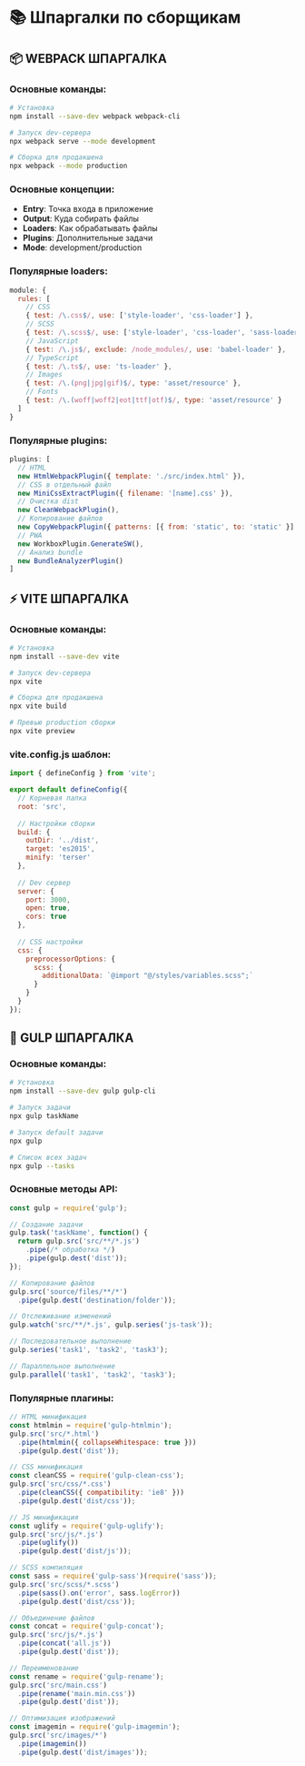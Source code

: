 # 📚 Шпаргалки по сборщикам

## 📦 WEBPACK ШПАРГАЛКА

### Основные команды:
```bash
# Установка
npm install --save-dev webpack webpack-cli

# Запуск dev-сервера
npx webpack serve --mode development

# Сборка для продакшена
npx webpack --mode production
```

### Основные концепции:
- **Entry**: Точка входа в приложение
- **Output**: Куда собирать файлы
- **Loaders**: Как обрабатывать файлы
- **Plugins**: Дополнительные задачи
- **Mode**: development/production

### Популярные loaders:
```javascript
module: {
  rules: [
    // CSS
    { test: /\.css$/, use: ['style-loader', 'css-loader'] },
    // SCSS
    { test: /\.scss$/, use: ['style-loader', 'css-loader', 'sass-loader'] },
    // JavaScript
    { test: /\.js$/, exclude: /node_modules/, use: 'babel-loader' },
    // TypeScript
    { test: /\.ts$/, use: 'ts-loader' },
    // Images
    { test: /\.(png|jpg|gif)$/, type: 'asset/resource' },
    // Fonts
    { test: /\.(woff|woff2|eot|ttf|otf)$/, type: 'asset/resource' }
  ]
}
```

### Популярные plugins:
```javascript
plugins: [
  // HTML
  new HtmlWebpackPlugin({ template: './src/index.html' }),
  // CSS в отдельный файл
  new MiniCssExtractPlugin({ filename: '[name].css' }),
  // Очистка dist
  new CleanWebpackPlugin(),
  // Копирование файлов
  new CopyWebpackPlugin({ patterns: [{ from: 'static', to: 'static' }] }),
  // PWA
  new WorkboxPlugin.GenerateSW(),
  // Анализ bundle
  new BundleAnalyzerPlugin()
]
```

## ⚡ VITE ШПАРГАЛКА

### Основные команды:
```bash
# Установка
npm install --save-dev vite

# Запуск dev-сервера
npx vite

# Сборка для продакшена
npx vite build

# Превью production сборки
npx vite preview
```

### vite.config.js шаблон:
```javascript
import { defineConfig } from 'vite';

export default defineConfig({
  // Корневая папка
  root: 'src',
  
  // Настройки сборки
  build: {
    outDir: '../dist',
    target: 'es2015',
    minify: 'terser'
  },
  
  // Dev сервер
  server: {
    port: 3000,
    open: true,
    cors: true
  },
  
  // CSS настройки
  css: {
    preprocessorOptions: {
      scss: {
        additionalData: `@import "@/styles/variables.scss";`
      }
    }
  }
});
```

## 🥤 GULP ШПАРГАЛКА

### Основные команды:
```bash
# Установка
npm install --save-dev gulp gulp-cli

# Запуск задачи
npx gulp taskName

# Запуск default задачи
npx gulp

# Список всех задач
npx gulp --tasks
```

### Основные методы API:
```javascript
const gulp = require('gulp');

// Создание задачи
gulp.task('taskName', function() {
  return gulp.src('src/**/*.js')
    .pipe(/* обработка */)
    .pipe(gulp.dest('dist'));
});

// Копирование файлов
gulp.src('source/files/**/*')
  .pipe(gulp.dest('destination/folder'));

// Отслеживание изменений
gulp.watch('src/**/*.js', gulp.series('js-task'));

// Последовательное выполнение
gulp.series('task1', 'task2', 'task3');

// Параллельное выполнение
gulp.parallel('task1', 'task2', 'task3');
```

### Популярные плагины:
```javascript
// HTML минификация
const htmlmin = require('gulp-htmlmin');
gulp.src('src/*.html')
  .pipe(htmlmin({ collapseWhitespace: true }))
  .pipe(gulp.dest('dist'));

// CSS минификация
const cleanCSS = require('gulp-clean-css');
gulp.src('src/css/*.css')
  .pipe(cleanCSS({ compatibility: 'ie8' }))
  .pipe(gulp.dest('dist/css'));

// JS минификация
const uglify = require('gulp-uglify');
gulp.src('src/js/*.js')
  .pipe(uglify())
  .pipe(gulp.dest('dist/js'));

// SCSS компиляция
const sass = require('gulp-sass')(require('sass'));
gulp.src('src/scss/*.scss')
  .pipe(sass().on('error', sass.logError))
  .pipe(gulp.dest('dist/css'));

// Объединение файлов
const concat = require('gulp-concat');
gulp.src('src/js/*.js')
  .pipe(concat('all.js'))
  .pipe(gulp.dest('dist'));

// Переименование
const rename = require('gulp-rename');
gulp.src('src/main.css')
  .pipe(rename('main.min.css'))
  .pipe(gulp.dest('dist'));

// Оптимизация изображений
const imagemin = require('gulp-imagemin');
gulp.src('src/images/*')
  .pipe(imagemin())
  .pipe(gulp.dest('dist/images'));
```